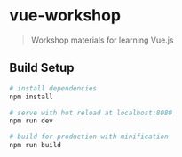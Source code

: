 # vue-workshop

> Workshop materials for learning Vue.js

## Build Setup

``` bash
# install dependencies
npm install

# serve with hot reload at localhost:8080
npm run dev

# build for production with minification
npm run build
```
